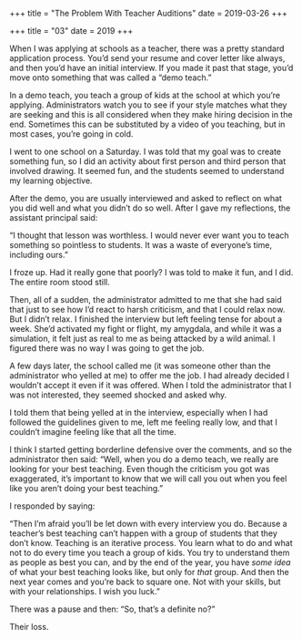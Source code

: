 +++
title = "The Problem With Teacher Auditions"
date = 2019-03-26
+++

+++
title = "03"
date = 2019
+++

When I was applying at schools as a teacher, there was a pretty standard application process. You’d send your resume and cover letter like always, and then you’d have an initial interview. If you made it past that stage, you’d move onto something that was called a “demo teach.” 

In a demo teach, you teach a group of kids at the school at which you’re applying. Administrators watch you to see if your style matches what they are seeking and this is all considered when they make hiring decision in the end. Sometimes this can be substituted by a video of you teaching, but in most cases, you’re going in cold.

I went to one school on a Saturday. I was told that my goal was to create something fun, so I did an activity about first person and third person that involved drawing. It seemed fun, and the students seemed to understand my learning objective. 

After the demo, you are usually interviewed and asked to reflect on what you did well and what you didn’t do so well. After I gave my reflections, the assistant principal said:

“I thought that lesson was worthless. I would never ever want you to teach something so pointless to students. It was a waste of everyone’s time, including ours.”

I froze up. Had it really gone that poorly? I was told to make it fun, and I did. The entire room stood still.

Then, all of a sudden, the administrator admitted to me that she had said that just to see how I’d react to harsh criticism, and that I could relax now. But I didn’t relax. I finished the interview but left feeling tense for about a week. She’d activated my fight or flight, my amygdala, and while it was a simulation, it felt just as real to me as being attacked by a wild animal. I figured there was no way I was going to get the job. 

A few days later, the school called me (it was someone other than the administrator who yelled at me) to offer me the job. I had already decided I wouldn’t accept it even if it was offered. When I told the administrator that I was not interested, they seemed shocked and asked why.

I told them that being yelled at in the interview, especially when I had followed the guidelines given to me, left me feeling really low, and that I couldn’t imagine feeling like that all the time.

I think I started getting borderline defensive over the comments, and so the administrator then said: “Well, when you do a demo teach, we really are looking for your best teaching. Even though the criticism you got was exaggerated, it’s important to know that we will call you out when you feel like you aren’t doing your best teaching.”

I responded by saying:

“Then I’m afraid you’ll be let down with every interview you do. Because a teacher’s best teaching can’t happen with a group of students that they don’t know. Teaching is an iterative process. You learn what to do and what not to do every time you teach a group of kids. You try to understand them as people as best you can, and by the end of the year, you have _some idea_ of what your best teaching looks like, but only for _that_ group. And then the next year comes and you’re back to square one. Not with your skills, but with your relationships. I wish you luck.”

There was a pause and then: “So, that’s a definite no?”

Their loss.